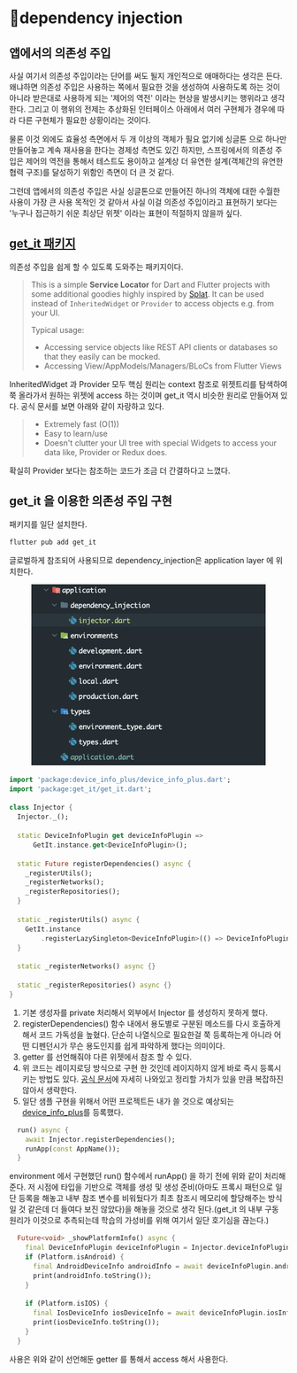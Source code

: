 # dependency injection

## 앱에서의 의존성 주입

사실 여기서 의존성 주입이라는 단어를 써도 될지 개인적으로 애매하다는 생각은 든다. 왜냐하면 의존성 주입은 사용하는 쪽에서 필요한 것을 생성하여 사용하도록 하는 것이 아니라 받은대로 사용하게 되는 '제어의 역전' 이라는 현상을 발생시키는 행위라고 생각한다. 그리고 이 행위의 전제는 추상화된 인터페이스 아래에서 여러 구현체가 경우에 따라 다른 구현체가 필요한 상황이라는 것이다.

물론 이것 외에도 효율성 측면에서 두 개 이상의 객체가 필요 없기에 싱글톤 으로 하나만 만들어놓고 계속 재사용을 한다는 경제성 측면도 있긴 하지만, 스프링에서의 의존성 주입은 제어의 역전을 통해서 테스트도 용이하고 설계상 더 유연한 설계(객체간의 유연한 협력 구조)를 달성하기 위함인 측면이 더 큰 것 같다.

그런데 앱에서의 의존성 주입은 사실 싱글톤으로 만들어진 하나의 객체에 대한 수월한 사용이 가장 큰 사용 목적인 것 같아서 사실 이걸 의존성 주입이라고 표현하기 보다는 '누구나 접근하기 쉬운 최상단 위젯' 이라는 표현이 적절하지 않을까 싶다.



## [get\_it 패키지](https://pub.dev/packages/get\_it)

의존성 주입을 쉽게 할 수 있도록 도와주는 패키지이다.&#x20;

> This is a simple **Service Locator** for Dart and Flutter projects with some additional goodies highly inspired by [Splat](https://github.com/reactiveui/splat). It can be used instead of `InheritedWidget` or `Provider` to access objects e.g. from your UI.
>
> Typical usage:
>
> * Accessing service objects like REST API clients or databases so that they easily can be mocked.
> * Accessing View/AppModels/Managers/BLoCs from Flutter Views

InheritedWidget 과 Provider 모두 핵심 원리는 context 참조로 위젯트리를 탐색하여 쭉 올라가서 원하는 위젯에 access 하는 것이며 get\_it 역시 비슷한 원리로 만들어져 있다. 공식 문서를 보면 아래와 같이 자랑하고 있다.

> * Extremely fast (O(1))
> * Easy to learn/use
> * Doesn't clutter your UI tree with special Widgets to access your data like, Provider or Redux does.

확실히 Provider 보다는 참조하는 코드가 조금 더 간결하다고 느꼈다.



## get\_it 을 이용한 의존성 주입 구현

패키지를 일단 설치한다.

```bash
flutter pub add get_it
```



글로벌하게 참조되어 사용되므로 dependency\_injection은 application layer 에 위치한다.

<figure><img src="../../../.gitbook/assets/image (119).png" alt=""><figcaption></figcaption></figure>

```dart
import 'package:device_info_plus/device_info_plus.dart';
import 'package:get_it/get_it.dart';

class Injector {
  Injector._();

  static DeviceInfoPlugin get deviceInfoPlugin =>
      GetIt.instance.get<DeviceInfoPlugin>();

  static Future registerDependencies() async {
    _registerUtils();
    _registerNetworks();
    _registerRepositories();
  }

  static _registerUtils() async {
    GetIt.instance
        .registerLazySingleton<DeviceInfoPlugin>(() => DeviceInfoPlugin());
  }

  static _registerNetworks() async {}

  static _registerRepositories() async {}
}

```

1. 기본 생성자를 private 처리해서 외부에서 Injector 를 생성하지 못하게 했다.
2. registerDependencies() 함수 내에서 용도별로 구분된 메소드를 다시 호출하게 해서 코드 가독성을 높혔다. 단순히 나열식으로 필요한걸 쭉 등록하는게 아니라 어떤 디펜던시가 무슨 용도인지를 쉽게 파악하게 했다는 의미이다.
3. getter 를 선언해줘야 다른 위젯에서 참조 할 수 있다.
4. 위 코드는 레이지로딩 방식으로 구현 한 것인데 레이지하지 않게 바로 즉시 등록시키는 방법도 있다. [공식 문서](https://pub.dev/packages/get\_it)에 자세히 나와있고 정리할 가치가 있을 만큼 복잡하진 않아서 생략한다.
5. 일단 샘플 구현을 위해서 어떤 프로젝트든 내가 쓸 것으로 예상되는 [device\_info\_plus](https://pub.dev/packages/device\_info\_plus)를 등록했다.



```dart
  run() async {
    await Injector.registerDependencies();
    runApp(const AppName());
  }
```

environment 에서 구현했던 run() 함수에서 runApp() 을 하기 전에 위와 같이 처리해준다. 저 시점에 타입을 기반으로 객체를 생성 및 생성 준비(아마도 프록시 패턴으로 일단 등록을 해놓고 내부 참조 변수를 비워뒀다가 최초 참조시 메모리에 할당해주는 방식일 것 같은데 더 들여다 보진 않았다)을 해놓을 것으로 생각 된다.(get\_it 의 내부 구동 원리가 이것으로 추측되는데 학습의 가성비를 위해 여기서 일단 호기심을 끊는다.)



```dart
  Future<void> _showPlatformInfo() async {
    final DeviceInfoPlugin deviceInfoPlugin = Injector.deviceInfoPlugin;
    if (Platform.isAndroid) {
      final AndroidDeviceInfo androidInfo = await deviceInfoPlugin.androidInfo;
      print(androidInfo.toString());
    }

    if (Platform.isIOS) {
      final IosDeviceInfo iosDeviceInfo = await deviceInfoPlugin.iosInfo;
      print(iosDeviceInfo.toString());
    }
  }
```

사용은 위와 같이 선언해둔 getter 를 통해서 access 해서 사용한다.
